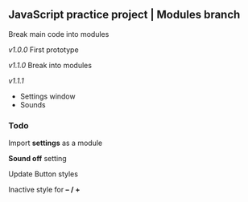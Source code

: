 ## JavaScript practice project | Modules branch

Break main code into modules

*v1.0.0* First prototype

*v1.1.0* Break into modules

*v1.1.1* 
  - Settings window
  - Sounds

### Todo

Import **settings** as a module

**Sound off** setting

Update Button styles

Inactive style for **– / +**